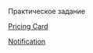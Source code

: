 Практическое задание

[Pricing Card](https://tt-dev-23.github.io/Yuriy2437_Practice/pricing_card/index.html)

[Notification](https://tt-dev-23.github.io/Yuriy2437_Practice/notification/index.html)
